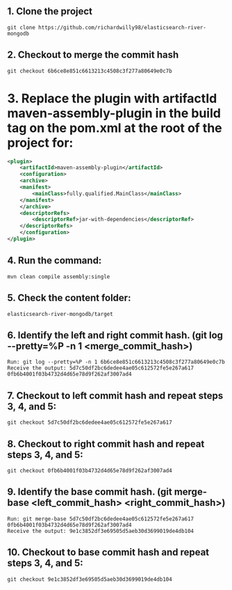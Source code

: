 ## 1. Clone the project 
    git clone https://github.com/richardwilly98/elasticsearch-river-mongodb

## 2. Checkout to merge the commit hash
    git checkout 6b6ce8e851c6613213c4508c3f277a80649e0c7b

# 3. Replace the plugin with artifactId maven-assembly-plugin in the build tag on the pom.xml at the root of the project for:

```xml
<plugin>
	<artifactId>maven-assembly-plugin</artifactId> 
    <configuration> 
    <archive> 
    <manifest> 
        <mainClass>fully.qualified.MainClass</mainClass> 
    </manifest> 
    </archive> 
    <descriptorRefs> 
        <descriptorRef>jar-with-dependencies</descriptorRef> 
    </descriptorRefs> 
    </configuration> 
</plugin> 
``` 

## 4. Run the command:
    mvn clean compile assembly:single

## 5. Check the content folder: 
    elasticsearch-river-mongodb/target

## 6. Identify the left and right commit hash. (git log --pretty=%P -n 1 <merge_commit_hash>)
    Run: git log --pretty=%P -n 1 6b6ce8e851c6613213c4508c3f277a80649e0c7b
    Receive the output: 5d7c50df2bc6dedee4ae05c612572fe5e267a617 0fb6b4001f03b4732d4d65e78d9f262af3007ad4

## 7. Checkout to left commit hash and repeat steps 3, 4, and 5:
    git checkout 5d7c50df2bc6dedee4ae05c612572fe5e267a617

## 8. Checkout to right commit hash and repeat steps 3, 4, and 5:
    git checkout 0fb6b4001f03b4732d4d65e78d9f262af3007ad4

## 9. Identify the base commit hash. (git merge-base <left_commit_hash> <right_commit_hash>)
    Run: git merge-base 5d7c50df2bc6dedee4ae05c612572fe5e267a617 0fb6b4001f03b4732d4d65e78d9f262af3007ad4
    Receive the output: 9e1c3852df3e69505d5aeb30d3699019de4db104

## 10. Checkout to base commit hash and repeat steps 3, 4, and 5:
    git checkout 9e1c3852df3e69505d5aeb30d3699019de4db104